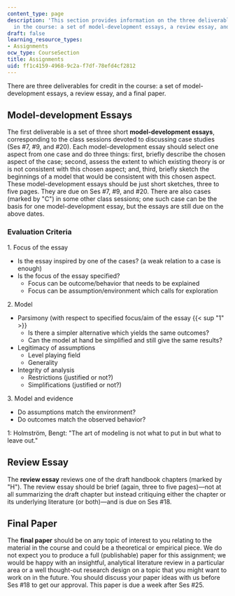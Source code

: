```yaml
---
content_type: page
description: 'This section provides information on the three deliverables for credit
  in the course: a set of model-development essays, a review essay, and a final paper.'
draft: false
learning_resource_types:
- Assignments
ocw_type: CourseSection
title: Assignments
uid: ff1c4159-4968-9c2a-f7df-78efd4cf2812
---
```

There are three deliverables for credit in the course: a set of model-development essays, a review essay, and a final paper.

## Model-development Essays

The first deliverable is a set of three short **model-development essays**, corresponding to the class sessions devoted to discussing case studies (Ses #7, #9, and #20). Each model-development essay should select one aspect from one case and do three things: first, briefly describe the chosen aspect of the case; second, assess the extent to which existing theory is or is not consistent with this chosen aspect; and, third, briefly sketch the beginnings of a model that would be consistent with this chosen aspect. These model-development essays should be just short sketches, three to five pages. They are due on Ses #7, #9, and #20. There are also cases (marked by "C") in some other class sessions; one such case can be the basis for one model-development essay, but the essays are still due on the above dates.

### Evaluation Criteria

1\. Focus of the essay

- Is the essay inspired by one of the cases? (a weak relation to a case is enough)
- Is the focus of the essay specified?
    - Focus can be outcome/behavior that needs to be explained
    - Focus can be assumption/environment which calls for exploration

2\. Model

- Parsimony (with respect to specified focus/aim of the essay {{< sup "1" >}}
    - Is there a simpler alternative which yields the same outcomes?
    - Can the model at hand be simplified and still give the same results?
- Legitimacy of assumptions
    - Level playing field
    - Generality
- Integrity of analysis
    - Restrictions (justified or not?)
    - Simplifications (justified or not?)

3\. Model and evidence

- Do assumptions match the environment?
- Do outcomes match the observed behavior?

1: Holmström, Bengt: "The art of modeling is not what to put in but what to leave out."

## Review Essay

The **review essay** reviews one of the draft handbook chapters (marked by "H"). The review essay should be brief (again, three to five pages)—not at all summarizing the draft chapter but instead critiquing either the chapter or its underlying literature (or both)—and is due on Ses #18.

## Final Paper

The **final paper** should be on any topic of interest to you relating to the material in the course and could be a theoretical or empirical piece. We do not expect you to produce a full (publishable) paper for this assignment; we would be happy with an insightful, analytical literature review in a particular area or a well thought-out research design on a topic that you might want to work on in the future. You should discuss your paper ideas with us before Ses #18 to get our approval. This paper is due a week after Ses #25.